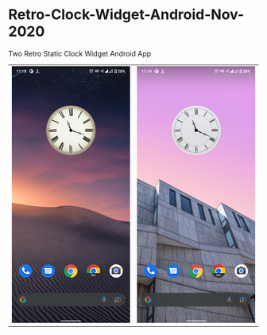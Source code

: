 # Retro-Clock-Widget-Android-Nov-2020
Two Retro Static Clock Widget Android App

<table border="0">
  <tr>
    <td valign="top"><img src="screenshots/a.png"/></td>
    <td valign="top"><img src="screenshots/b.png"/></td>
  </tr>
</table>
